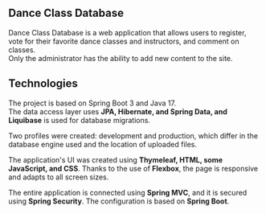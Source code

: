 ## Dance Class Database
Dance Class Database is a web application that allows users to register,     
vote for their favorite dance classes and instructors, and comment on classes.     
Only the administrator has the ability to add new content to the site.

## Technologies
The project is based on Spring Boot 3 and Java 17.      
The data access layer uses **JPA, Hibernate, and Spring Data, and Liquibase** is used for database migrations.

Two profiles were created: development and production, which differ in the database engine used and the location of uploaded files.

The application's UI was created using **Thymeleaf, HTML, some JavaScript, and CSS**. Thanks to the use of **Flexbox**, the page is responsive and adapts to all screen sizes.

The entire application is connected using **Spring MVC**, and it is secured using **Spring Security**. The configuration is based on **Spring Boot**.
